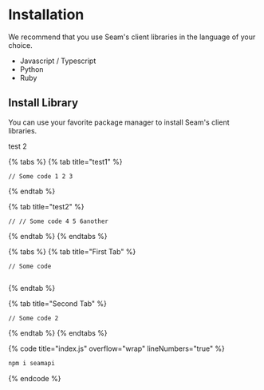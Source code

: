 # Installation

We recommend that you use Seam's client libraries in the language of your choice.

* Javascript / Typescript
* Python
* Ruby

## Install Library

You can use your favorite package manager to install Seam's client libraries.

test 2&#x20;

{% tabs %}
{% tab title="test1" %}
```
// Some code 1 2 3
```
{% endtab %}

{% tab title="test2" %}
```
// // Some code 4 5 6another 
```
{% endtab %}
{% endtabs %}

{% tabs %}
{% tab title="First Tab" %}
```
// Some code


```
{% endtab %}

{% tab title="Second Tab" %}
```
// Some code 2
```
{% endtab %}
{% endtabs %}

{% code title="index.js" overflow="wrap" lineNumbers="true" %}
```javascript
npm i seamapi
```
{% endcode %}
